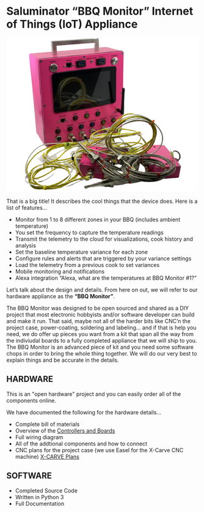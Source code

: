 # Saluminator “BBQ Monitor” Internet of Things (IoT) Appliance

![alt text](./Assets/yoder-monitor-med-rez-2.png "Saluminator BBQ Monitor Internet of Things (IoT) Appliance")

That is a big title! It describes the cool things that the device does. Here is a list of features…

- Monitor from 1 to 8 different zones in your BBQ (includes ambient temperature)
- You set the frequency to capture the temperature readings
- Transmit the telemetry to the cloud for visualizations, cook history and analysis
- Set the baseline temperature variance for each zone
- Configure rules and alerts that are triggered by your variance settings
- Load the telemetry from a previous cook to set variances
- Mobile monitoring and notifications
- Alexa integration “Alexa, what are the temperatures at BBQ Monitor #1?”

Let’s talk about the design and details. From here on out, we will refer to our hardware appliance as the <b>“BBQ Monitor”</b>.

The BBQ Monitor was designed to be open sourced and shared as a DIY project that most electronic hobbyists and/or software developer can build and make it run. That said, maybe not all of the harder bits like CNC’n the project case, power-coating, soldering and labeling... and if that is help you need, we do offer up pieces you want from a kit that span all the way from the indiviudal boards to a fully completed appliance that we will ship to you. The BBQ Monitor is an advanced piece of kit and you need some software chops in order to bring the whole thing together. We will do our very best to explain things and be accurate in the details.

## HARDWARE

This is an "open hardware" project and you can easily order all of the components online.

We have documented the following for the hardware details...

- Complete bill of materials
- Overview of the [Controllers and Boards](./Docs/HARDWARE.md)
- Full wiring diagram
- All of the addtional components and how to connect
- CNC plans for the project case (we use Easel for the X-Carve CNC machine) [X-CARVE Plans](./Docs/XCARVE.md)

## SOFTWARE

- Completed Source Code
- Written in Python 3
- Full Documentation
